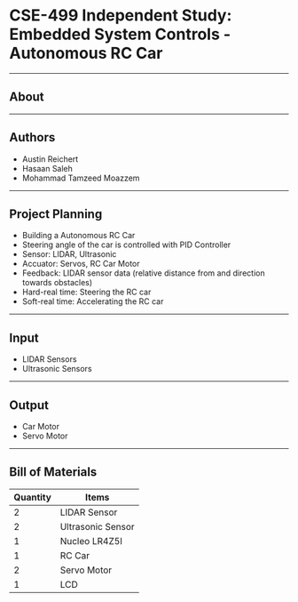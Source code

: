 # CSE-499 Independent Study: Embedded System Controls - Autonomous RC Car

-----------------------------------------------------
About
-----------------------------------------------------


-----------------------------------------------------
Authors
-----------------------------------------------------
* Austin Reichert
* Hasaan Saleh
* Mohammad Tamzeed Moazzem

-----------------------------------------------------
Project Planning
-----------------------------------------------------
* Building a Autonomous RC Car
* Steering angle of the car is controlled with PID Controller
* Sensor: LIDAR, Ultrasonic
* Accuator: Servos, RC Car Motor
* Feedback: LIDAR sensor data (relative distance from and direction towards obstacles)
* Hard-real time: Steering the RC car
* Soft-real time: Accelerating the RC car

-----------------------------------------------------
Input
-----------------------------------------------------
* LIDAR Sensors
* Ultrasonic Sensors

-----------------------------------------------------
Output
-----------------------------------------------------
* Car Motor
* Servo Motor

-----------------------------------------------------
Bill of Materials
-----------------------------------------------------
| Quantity 	| Items          	  |
|----------	|------------------ |
| 2        	| LIDAR Sensor   	  |
| 2         | Ultrasonic Sensor |
| 1        	| Nucleo LR4Z5I  	  |
| 1        	| RC Car         	  |
| 2        	| Servo Motor    	  |
| 1        	| LCD            	  |



